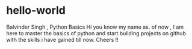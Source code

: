 # hello-world
Balvinder Singh , Python Basics
Hi you know my name as. of now , I am here to master the basics of python and start building projects on github with the skills i have gained till now. 
Cheers !!

